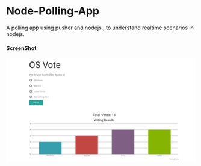 # Node-Polling-App
A polling app using pusher and nodejs., to understand realtime scenarios in nodejs.



#### ScreenShot

<img src ="images/appLook.png">
